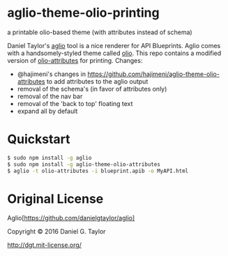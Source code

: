 # aglio-theme-olio-printing
a printable olio-based theme (with attributes instead of schema)

Daniel Taylor's [aglio](https://github.com/danielgtaylor/aglio) tool is a nice
renderer for API Blueprints. Aglio comes with a handsomely-styled theme called
[olio](https://github.com/danielgtaylor/aglio/tree/olio-theme#readme). This
repo contains a modified version of [olio-attributes](https://github.com/hajimeni/aglio-theme-olio-attributes)
for printing. Changes:

- @hajimeni's changes in https://github.com/hajimeni/aglio-theme-olio-attributes to add attributes to the aglio output
- removal of the schema's (in favor of attributes only)
- removal of the nav bar
- removal of the 'back to top' floating text
- expand all by default

# Quickstart

```bash
$ sudo npm install -g aglio
$ sudo npm install -g aglio-theme-olio-attributes
$ aglio -t olio-attributes -i blueprint.apib -o MyAPI.html
```

# Original License

Aglio[https://github.com/danielgtaylor/aglio]

Copyright &copy; 2016 Daniel G. Taylor

http://dgt.mit-license.org/
